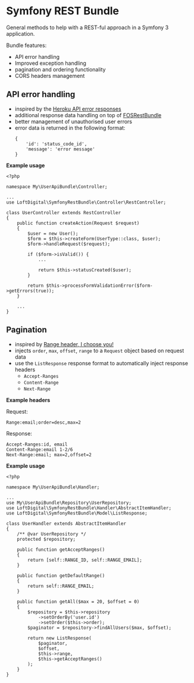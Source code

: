 # Symfony REST Bundle

General methods to help with a REST-ful approach in a Symfony 3 application.

Bundle features:

* API error handling
* Improved exception handling
* pagination and ordering functionality
* CORS headers management

## API error handling

* inspired by the [Heroku API error responses](https://devcenter.heroku.com/articles/platform-api-reference#errors)
* additional response data handling on top of [FOSRestBundle](https://github.com/FriendsOfSymfony/FOSRestBundle)
* better management of unauthorised user errors
* error data is returned in the following format:
    ```
    {
        'id': 'status_code_id',
        'message': 'error message'
    }
    ```

**Example usage**

```
<?php

namespace My\UserApiBundle\Controller;

...
use LoftDigital\SymfonyRestBundle\Controller\RestController;

class UserController extends RestController
{
    public function createAction(Request $request)
    {
        $user = new User();
        $form = $this->createForm(UserType::class, $user);
        $form->handleRequest($request);

        if ($form->isValid()) {
            ...

            return $this->statusCreated($user);
        }

        return $this->processFormValidationError($form->getErrors(true));
    }

    ...
}
```

## Pagination

* inspired by [Range header, I choose you!](http://otac0n.com/blog/2012/11/21/range-header-i-choose-you.html)
* injects `order`, `max`, `offset`, `range` to a `Request` object based on request data
* use the `ListResponse` response format to automatically inject response headers
    * `Accept-Ranges`
    * `Content-Range`
    * `Next-Range`

**Example headers**

Request:
```
Range:email;order=desc,max=2
```

Response:
```
Accept-Ranges:id, email
Content-Range:email 1-2/6
Next-Range:email; max=2,offset=2
```

**Example usage**

```
<?php

namespace My\UserApiBundle\Handler;

...
use My\UserApiBundle\Repository\UserRepository;
use LoftDigital\SymfonyRestBundle\Handler\AbstractItemHandler;
use LoftDigital\SymfonyRestBundle\Model\ListResponse;

class UserHandler extends AbstractItemHandler
{
    /** @var UserRepository */
    protected $repository;

    public function getAcceptRanges()
    {
        return [self::RANGE_ID, self::RANGE_EMAIL];
    }

    public function getDefaultRange()
    {
        return self::RANGE_EMAIL;
    }

    public function getAll($max = 20, $offset = 0)
    {
        $repository = $this->repository
            ->setOrderBy('user.id')
            ->setOrder($this->order);
        $paginator = $repository->findAllUsers($max, $offset);

        return new ListResponse(
            $paginator,
            $offset,
            $this->range,
            $this->getAcceptRanges()
        );
    }
}
```
